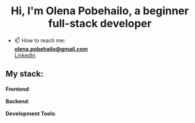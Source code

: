 <h1 align="center"> Hi, I'm Olena Pobehailo, a beginner full-stack developer</h1>

- 📫 How to reach me:  
  **olena.pobehailo@gmail.com**  
  <a href="https://www.linkedin.com/in/olena-pobehailo/">LinkedIn</a>  

## My stack:

**Frontend**: 
<img src="https://img.shields.io/badge/html5-%23E34F26.svg?style=for-the-badge&logo=html5&logoColor=white" height="16" /> <img src="https://img.shields.io/badge/CSS3-1572B6?style=for-the-badge&logo=css3&logoColor=white" height="16" /> <img src="https://img.shields.io/badge/SASS-hotpink.svg?style=for-the-badge&logo=SASS&logoColor=white" height="16" /> <img src="https://img.shields.io/badge/javascript-%23323330.svg?style=for-the-badge&logo=javascript&logoColor=%23F7DF1E" height="16" /> <img src="https://img.shields.io/badge/react-%2320232a.svg?style=for-the-badge&logo=react&logoColor=%2361DAFB" height="16" /> <img src="https://img.shields.io/badge/redux-%23593d88.svg?style=for-the-badge&logo=redux&logoColor=white" height="16" /> <img src="https://img.shields.io/badge/typescript-%23007ACC.svg?style=for-the-badge&logo=typescript&logoColor=white" height="16" />

**Backend**: 
<img src="https://img.shields.io/badge/node.js-6DA55F?style=for-the-badge&logo=node.js&logoColor=white" height="16" />

**Development Tools**: 
<img src="https://img.shields.io/badge/Visual%20Studio%20Code-0078d7.svg?style=for-the-badge&logo=visual-studio-code&logoColor=white" height="16" /> <img src="https://img.shields.io/badge/Figma-%23F24E1E.svg?style=for-the-badge&logo=figma&logoColor=white" height="16" /> <img src="https://img.shields.io/badge/GitHub-%23121011.svg?style=for-the-badge&logo=github&logoColor=white" height="16" /> <img src="https://img.shields.io/badge/Git-%23F05033.svg?style=for-the-badge&logo=git&logoColor=white" height="16" /> <img src="https://img.shields.io/badge/Vercel-%23000000.svg?style=for-the-badge&logo=vercel&logoColor=white" height="16" /> <img src="https://img.shields.io/badge/Postman-FF6C37?style=for-the-badge&logo=postman&logoColor=white" height="16" /> <img src="https://img.shields.io/badge/Trello-%23026AA7.svg?style=for-the-badge&logo=Trello&logoColor=white" height="16" /> <img src="https://img.shields.io/badge/render-%233f3f3f.svg?style=for-the-badge&logoColor=white" height="16" />


<!--
**OlenaPobehailo/OlenaPobehailo** is a ✨ _special_ ✨ repository because its `README.md` (this file) appears on your GitHub profile.

Here are some ideas to get you started:

- 🔭 I’m currently working on ...
- 🌱 I’m currently learning ...
- 👯 I’m looking to collaborate on ...
- 🤔 I’m looking for help with ...
- 💬 Ask me about ...
- 😄 Pronouns: ...
- ⚡ Fun fact: ...
-->
